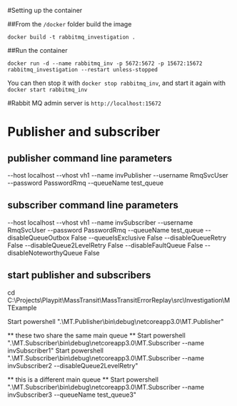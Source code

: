 #Setting up the container

##From the `/docker` folder build the image
```
docker build -t rabbitmq_investigation .
```

##Run the container
```
docker run -d --name rabbitmq_inv -p 5672:5672 -p 15672:15672 rabbitmq_investigation --restart unless-stopped
```

You can then stop it with `docker stop rabbitmq_inv`, and start it again with `docker start rabbitmq_inv`

#Rabbit MQ admin server is
`http://localhost:15672`

# Publisher and subscriber
## publisher command line parameters
  --host                    localhost
  --vhost                   vh1
  --name                    invPublisher
  --username                RmqSvcUser
  --password                PasswordRmq
  --queueName               test_queue

## subscriber command line parameters
  --host                    localhost
  --vhost                   vh1
  --name                    invSubscriber
  --username                RmqSvcUser
  --password                PasswordRmq
  --queueName               test_queue
  --disableQueueOutbox      False
  --queueIsExclusive        False
  --disableQueueRetry       False
  --disableQueue2LevelRetry False
  --disableFaultQueue       False
  --disableNoteworthyQueue  False

## start publisher and subscribers

cd C:\Projects\Playpit\MassTransit\MassTransitErrorReplay\src\Investigation\MTExample

Start powershell ".\MT.Publisher\bin\debug\netcoreapp3.0\MT.Publisher"

** these two share the same main queue **
Start powershell ".\MT.Subscriber\bin\debug\netcoreapp3.0\MT.Subscriber --name invSubscriber1"
Start powershell ".\MT.Subscriber\bin\debug\netcoreapp3.0\MT.Subscriber --name invSubscriber2 --disableQueue2LevelRetry"

** this is a different main queue **
Start powershell ".\MT.Subscriber\bin\debug\netcoreapp3.0\MT.Subscriber --name invSubscriber3 --queueName test_queue3"
